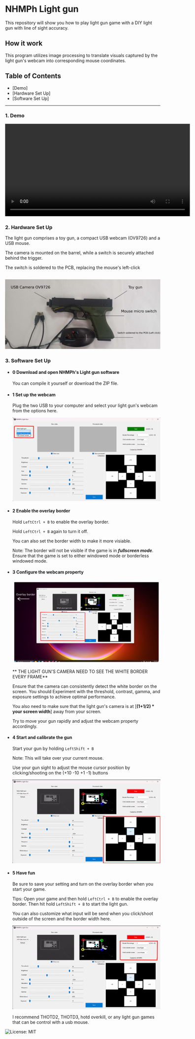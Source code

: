 # NHMPh Light gun

This repository will show you how to play light gun game with a DIY light gun with line of sight accuracy.

## How it work

This program utilizes image processing to translate visuals captured by the light gun's webcam into corresponding mouse coordinates.
## Table of Contents
- [Demo]
- [Hardware Set Up]
- [Software Set Up]
---
### 1. **Demo**
<div align="center">
  <video src="https://github.com/user-attachments/assets/e1369aea-aada-436b-a1a2-3f85577959a9" controls width="600">
    Your browser does not support the video tag.
  </video>
</div>

### 2. **Hardware Set Up**  
The light gun comprises a toy gun, a compact USB webcam (OV9726) and a USB mouse.

The camera is mounted on the barrel, while a switch is securely attached behind the trigger.

The switch is soldered to the PCB, replacing the mouse's left-click

![Example Image](Readme_img/Hardware.png "Hardware")
---

### 3. **Software Set Up**  

   - #### 0 Download and open NHMPh's Light gun software
     You can compile it yourself or download the ZIP file.
  - #### 1 Set up the webcam
    Plug the two USB to your computer and select your light gun's webcam from the options here.

    
    ![Example Image](Readme_img/1.png "CamSel")

  - #### 2 Enable the overlay border
     Hold ``LeftCtrl + B`` to enable the overlay border.

     Hold ``LeftCtrl + B`` again to turn it off.

     You can also set the border width to make it more visiable.

     Note: The border will not be visible if the game is in ***fullscreen mode***. Ensure that the game is set to either windowed mode or borderless windowed mode.
     
  - #### 3 Configure the webcam property
    
      ![Example Image](Readme_img/2.png "CamPro")

    ** THE LIGHT GUN'S CAMERA NEED TO SEE THE WHITE BORDER EVERY FRAME**
    
     Ensure that the camera can consistently detect the white border on the screen. You should Experiment with the threshold, contrast, gamma, and exposure settings to achieve optimal performance.

     You also need to make sure that the light gun's camera is at  [****(1+1/2) * your screen width****] away from your screen.

     Try to move your gun rapidly and adjust the webcam property accordingly.
    
  - #### 4 Start and calibrate the gun

    Start your gun by holding  ``LeftShift + B``

    Note: This will take over your current mouse.
    
    Use your gun sight to adjust the mouse cursor position by clicking/shooting on the (+10 -10 +1 -1) buttons

     ![Example Image](Readme_img/3.png "CamCal")

 - #### 5 Have fun
   Be sure to save your setting and turn on the overlay border when you start your game.
   
   Tips: Open your game and then hold ``LeftCtrl + B`` to enable the overlay border. Then hit  hold ``LeftShift + B`` to start the light gun.

   You can also customize what input will be send when you click/shoot outside of the screen  and the border width here.
   
    ![Example Image](Readme_img/4.png "CamCal")
   
   I recommend THOTD2, THOTD3, hotd overkill, or any light gun games that can be control with a usb mouse.

![License: MIT](https://img.shields.io/badge/License-MIT-yellow.svg)
